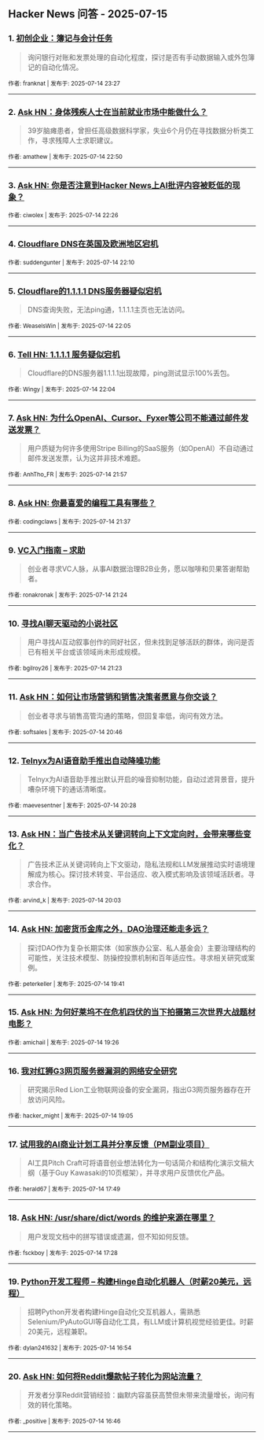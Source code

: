 ## Hacker News 问答 - 2025-07-15


### 1. [初创企业：簿记与会计任务](https://news.ycombinator.com/item?id=44566442)
> 询问银行对账和发票处理的自动化程度，探讨是否有手动数据输入或外包簿记的自动化情况。

<sub>作者: franknat | 发布于: 2025-07-14 23:27</sub>

---

### 2. [Ask HN：身体残疾人士在当前就业市场中能做什么？](https://news.ycombinator.com/item?id=44566223)
> 39岁脑瘫患者，曾担任高级数据科学家，失业6个月仍在寻找数据分析类工作，寻求残障人士求职建议。

<sub>作者: amathew | 发布于: 2025-07-14 22:50</sub>

---

### 3. [Ask HN: 你是否注意到Hacker News上AI批评内容被贬低的现象？](https://news.ycombinator.com/item?id=44566018)

<sub>作者: ciwolex | 发布于: 2025-07-14 22:26</sub>

---

### 4. [Cloudflare DNS在英国及欧洲地区宕机](https://news.ycombinator.com/item?id=44565897)

<sub>作者: suddengunter | 发布于: 2025-07-14 22:10</sub>

---

### 5. [Cloudflare的1.1.1.1 DNS服务器疑似宕机](https://news.ycombinator.com/item?id=44565839)
> DNS查询失败，无法ping通，1.1.1.1主页也无法访问。

<sub>作者: WeaselsWin | 发布于: 2025-07-14 22:05</sub>

---

### 6. [Tell HN: 1.1.1.1 服务疑似宕机](https://news.ycombinator.com/item?id=44565836)
> Cloudflare的DNS服务器1.1.1.1出现故障，ping测试显示100%丢包。

<sub>作者: Wingy | 发布于: 2025-07-14 22:04</sub>

---

### 7. [Ask HN: 为什么OpenAI、Cursor、Fyxer等公司不能通过邮件发送发票？](https://news.ycombinator.com/item?id=44565783)
> 用户质疑为何许多使用Stripe Billing的SaaS服务（如OpenAI）不自动通过邮件发送发票，认为这并非技术难题。

<sub>作者: AnhTho_FR | 发布于: 2025-07-14 21:57</sub>

---

### 8. [Ask HN: 你最喜爱的编程工具有哪些？](https://news.ycombinator.com/item?id=44565648)

<sub>作者: codingclaws | 发布于: 2025-07-14 21:37</sub>

---

### 9. [VC入门指南 – 求助](https://news.ycombinator.com/item?id=44565523)
> 创业者寻求VC人脉，从事AI数据治理B2B业务，愿以咖啡和贝果答谢帮助者。

<sub>作者: ronakronak | 发布于: 2025-07-14 21:24</sub>

---

### 10. [寻找AI聊天驱动的小说社区](https://news.ycombinator.com/item?id=44565514)
> 用户寻找AI互动叙事创作的同好社区，但未找到足够活跃的群体，询问是否已有相关平台或该领域尚未形成规模。

<sub>作者: bgilroy26 | 发布于: 2025-07-14 21:23</sub>

---

### 11. [Ask HN：如何让市场营销和销售决策者愿意与你交谈？](https://news.ycombinator.com/item?id=44565053)
> 创业者寻求与销售高管沟通的策略，但回复率低，询问有效方法。

<sub>作者: softsales | 发布于: 2025-07-14 20:46</sub>

---

### 12. [Telnyx为AI语音助手推出自动降噪功能](https://news.ycombinator.com/item?id=44564883)
> Telnyx为AI语音助手推出默认开启的噪音抑制功能，自动过滤背景音，提升嘈杂环境下的通话清晰度。

<sub>作者: maevesentner | 发布于: 2025-07-14 20:28</sub>

---

### 13. [Ask HN：当广告技术从关键词转向上下文定向时，会带来哪些变化？](https://news.ycombinator.com/item?id=44564609)
> 广告技术正从关键词转向上下文驱动，隐私法规和LLM发展推动实时语境理解成为核心。探讨技术转变、平台适应、收入模式影响及该领域活跃者。寻求合作。

<sub>作者: arvind_k | 发布于: 2025-07-14 20:03</sub>

---

### 14. [Ask HN: 加密货币金库之外，DAO治理还能走多远？](https://news.ycombinator.com/item?id=44564420)
> 探讨DAO作为复杂长期实体（如家族办公室、私人基金会）主要治理结构的可能性，关注技术模型、防操控投票机制和百年适应性。寻求相关研究或案例。

<sub>作者: peterkeller | 发布于: 2025-07-14 19:41</sub>

---

### 15. [Ask HN: 为何好莱坞不在危机四伏的当下拍摄第三次世界大战题材电影？](https://news.ycombinator.com/item?id=44564269)

<sub>作者: amichail | 发布于: 2025-07-14 19:26</sub>

---

### 16. [我对红狮G3网页服务器漏洞的网络安全研究](https://news.ycombinator.com/item?id=44564035)
> 研究揭示Red Lion工业物联网设备的安全漏洞，指出G3网页服务器存在开放访问风险。

<sub>作者: hacker_might | 发布于: 2025-07-14 19:05</sub>

---

### 17. [试用我的AI商业计划工具并分享反馈（PM副业项目）](https://news.ycombinator.com/item?id=44563096)
> AI工具Pitch Craft可将语音创业想法转化为一句话简介和结构化演示文稿大纲（基于Guy Kawasaki的10页框架），并寻求用户反馈优化产品。

<sub>作者: herald67 | 发布于: 2025-07-14 17:49</sub>

---

### 18. [Ask HN: /usr/share/dict/words 的维护来源在哪里？](https://news.ycombinator.com/item?id=44562855)
> 用户发现文档中的拼写错误或遗漏，但不知如何反馈。

<sub>作者: fsckboy | 发布于: 2025-07-14 17:28</sub>

---

### 19. [Python开发工程师 – 构建Hinge自动化机器人（时薪20美元，远程）](https://news.ycombinator.com/item?id=44562374)
> 招聘Python开发者构建Hinge自动化交互机器人，需熟悉Selenium/PyAutoGUI等自动化工具，有LLM或计算机视觉经验更佳。时薪20美元，远程兼职。

<sub>作者: dylan241632 | 发布于: 2025-07-14 16:54</sub>

---

### 20. [Ask HN: 如何将Reddit爆款帖子转化为网站流量？](https://news.ycombinator.com/item?id=44562247)
> 开发者分享Reddit营销经验：幽默内容虽获高赞但未带来流量增长，询问有效的转化策略。

<sub>作者: _positive | 发布于: 2025-07-14 16:46</sub>

---
